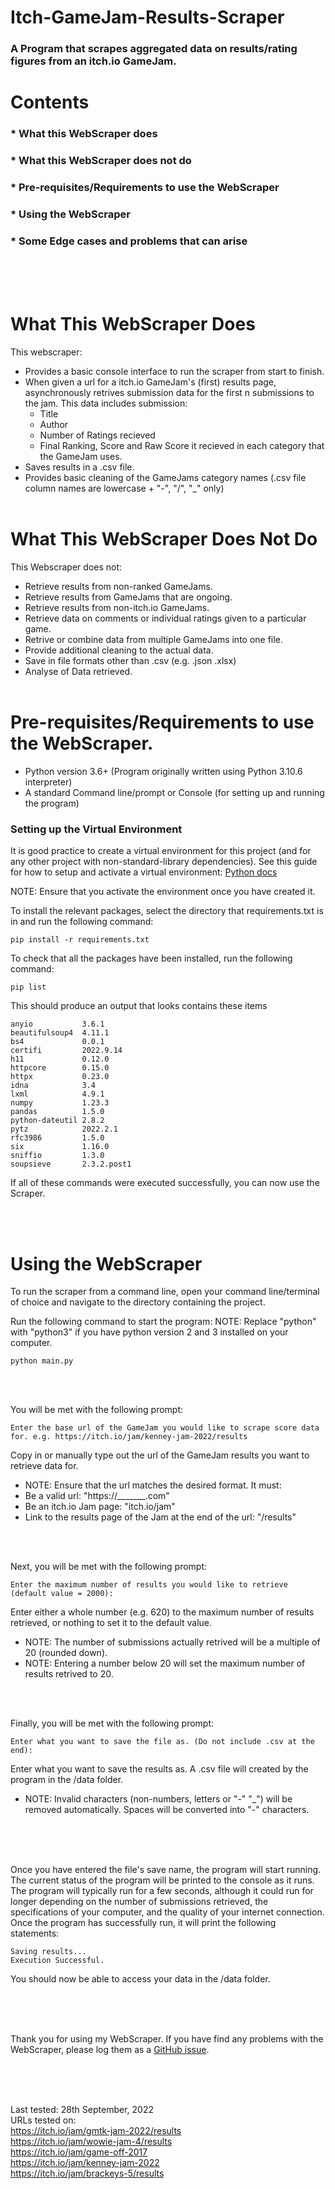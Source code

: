 # Itch-GameJam-Results-Scraper
### A Program that scrapes aggregated data on results/rating figures from an itch.io GameJam. 

# Contents

###  * What this WebScraper does
###  * What this WebScraper does not do
###  * Pre-requisites/Requirements to use the WebScraper
###  * Using the WebScraper
###  * Some Edge cases and problems that can arise

  
  
   
<br/><br/><br/>

# What This WebScraper Does
This webscraper: 
- Provides a basic console interface to run the scraper from start to finish.
- When given a url for a itch.io GameJam's (first) results page, asynchronously retrives submission data for the first n submissions to the jam. This data includes submission:
  - Title
  - Author
  - Number of Ratings recieved
  - Final Ranking, Score and Raw Score it recieved in each category that the GameJam uses.
- Saves results in a .csv file.
- Provides basic cleaning of the GameJams category names (.csv file column names are lowercase + "-", "/", "_" only)
<br/><br/>

# What This WebScraper Does Not Do
This Webscraper does not:
- Retrieve results from non-ranked GameJams.
- Retrieve results from GameJams that are ongoing.
- Retrieve results from non-itch.io GameJams.
- Retrieve data on comments or individual ratings given to a particular game.
- Retrive or combine data from multiple GameJams into one file.
- Provide additional cleaning to the actual data.
- Save in file formats other than .csv (e.g. .json .xlsx)
- Analyse of Data retrieved.
<br/><br/>

# Pre-requisites/Requirements to use the WebScraper.

- Python version 3.6+ (Program originally written using Python 3.10.6 interpreter)
- A standard Command line/prompt or Console (for setting up and running the program)

### Setting up the Virtual Environment
It is good practice to create a virtual environment for this project (and for any other project with non-standard-library dependencies).
See this guide for how to setup and activate a virtual environment: [Python docs](https://packaging.python.org/en/latest/guides/installing-using-pip-and-virtual-environments/#creating-a-virtual-environment "Python docs")

NOTE: Ensure that you activate the environment once you have created it.

To install the relevant packages, select the directory that requirements.txt is in and run the following command:
```
pip install -r requirements.txt
```

To check that all the packages have been installed, run the following command:
```
pip list
```
This should produce an output that looks contains these items
```
anyio           3.6.1
beautifulsoup4  4.11.1
bs4             0.0.1
certifi         2022.9.14
h11             0.12.0
httpcore        0.15.0
httpx           0.23.0
idna            3.4
lxml            4.9.1
numpy           1.23.3
pandas          1.5.0
python-dateutil 2.8.2
pytz            2022.2.1
rfc3986         1.5.0
six             1.16.0
sniffio         1.3.0
soupsieve       2.3.2.post1
```

If all of these commands were executed successfully, you can now use the Scraper.

<br/>
<br/>

# Using the WebScraper
To run the scraper from a command line, open your command line/terminal of choice and navigate to the directory containing the project.

Run the following command to start the program:
NOTE: Replace "python" with "python3" if you have python version 2 and 3 installed on your computer.
```
python main.py
```
<br/>
<br/>

You will be met with the following prompt:
```
Enter the base url of the GameJam you would like to scrape score data for. e.g. https://itch.io/jam/kenney-jam-2022/results  

```
Copy in or manually type out the url of the GameJam results you want to retrieve data for.
- NOTE: Ensure that the url matches the desired format. It must:
 - Be a valid url: "https://_______.com"
 - Be an itch.io Jam page: "itch.io/jam"
 - Link to the results page of the Jam at the end of the url: "/results"

<br/>
<br/>

Next, you will be met with the following prompt:
```
Enter the maximum number of results you would like to retrieve (default value = 2000): 

```
Enter either a whole number (e.g. 620) to the maximum number of results retrieved, or nothing to set it to the default value.
- NOTE: The number of submissions actually retrived will be a multiple of 20 (rounded down).
- NOTE: Entering a number below 20 will set the maximum number of results retrived to 20.

<br/>
<br/>

Finally, you will be met with the following prompt:
```
Enter what you want to save the file as. (Do not include .csv at the end):

```
Enter what you want to save the results as. A .csv file will created by the program in the /data folder.
- NOTE: Invalid characters (non-numbers, letters or "-" "_") will be removed automatically. Spaces will be converted into "-" characters.

<br/>
<br/>
<br/>

Once you have entered the file's save name, the program will start running.
The current status of the program will be printed to the console as it runs.
The program will typically run for a few seconds, although it could run for longer depending on the number of submissions retrieved, the specifications of your computer, and the quality of your internet connection.
Once the program has successfully run, it will print the following statements:
```
Saving results...
Execution Successful.
```

You should now be able to access your data in the /data folder.


<br/>
<br/>
<br/>



Thank you for using my WebScraper.
If you have find any problems with the WebScraper, please log them as a [GitHub issue](https://github.com/aaFurze/Itch-GameJam-Results-Scraper/issues "GitHub Issues link").


<br/>
<br/>
<br/>

Last tested: 28th September, 2022  
URLs tested on:  
  https://itch.io/jam/gmtk-jam-2022/results   
  https://itch.io/jam/wowie-jam-4/results  
  https://itch.io/jam/game-off-2017  
  https://itch.io/jam/kenney-jam-2022  
  https://itch.io/jam/brackeys-5/results  